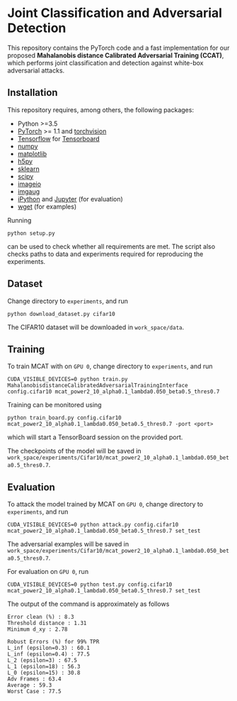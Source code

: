 # Joint Classification and Adversarial Detection

This repository contains the PyTorch code and a fast implementation for our proposed **Mahalanobis distance Calibrated Adversarial Training (CCAT)**,
which performs joint classification and detection against white-box adversarial attacks.

## Installation

This repository requires, among others, the following packages:

* Python >=3.5
* [PyTorch](https://pytorch.org/) >= 1.1 and [torchvision](https://pytorch.org/docs/stable/torchvision/index.html)
* [Tensorflow](https://www.tensorflow.org/) for [Tensorboard](https://www.tensorflow.org/tensorboard)
* [numpy](https://numpy.org/)
* [matplotlib](https://matplotlib.org/)
* [h5py](https://www.h5py.org/)
* [sklearn](https://scikit-learn.org/stable/)
* [scipy](https://www.scipy.org/)
* [imageio](https://imageio.github.io/)
* [imgaug](https://scikit-image.org/docs/dev/api/skimage.html)
* [iPython](https://ipython.org/) and [Jupyter](https://jupyter.org/install) (for evaluation)
* [wget](https://pypi.org/project/wget/) (for examples)

Running

    python setup.py

can be used to check whether all requirements are met.
The script also checks paths to data and experiments required for
reproducing the experiments.

## Dataset

Change directory to `experiments`, and run

    python download_dataset.py cifar10

The CIFAR10 dataset will be downloaded in `work_space/data`.

## Training

To train MCAT with on `GPU 0`, change directory to `experiments`, and run

    CUDA_VISIBLE_DEVICES=0 python train.py MahalanobisdistanceCalibratedAdversarialTrainingInterface config.cifar10 mcat_power2_10_alpha0.1_lambda0.050_beta0.5_thres0.7

Training can be monitored using

    python train_board.py config.cifar10 mcat_power2_10_alpha0.1_lambda0.050_beta0.5_thres0.7 -port <port>

which will start a TensorBoard session on the provided port.

The checkpoints of the model will be saved in `work_space/experiments/Cifar10/mcat_power2_10_alpha0.1_lambda0.050_beta0.5_thres0.7`.

## Evaluation

To attack the model trained by MCAT on `GPU 0`, change directory to `experiments`, and run

    CUDA_VISIBLE_DEVICES=0 python attack.py config.cifar10 mcat_power2_10_alpha0.1_lambda0.050_beta0.5_thres0.7 set_test

The adversarial examples will be saved in `work_space/experiments/Cifar10/mcat_power2_10_alpha0.1_lambda0.050_beta0.5_thres0.7`.

For evaluation on `GPU 0`, run

    CUDA_VISIBLE_DEVICES=0 python test.py config.cifar10 mcat_power2_10_alpha0.1_lambda0.050_beta0.5_thres0.7 set_test

The output of the command is approximately as follows

    Error clean (%) : 8.3
    Threshold distance : 1.31
    Minimum d_xy : 2.78
    
    Robust Errors (%) for 99% TPR
    L_inf (epsilon=0.3) : 60.1
    L_inf (epsilon=0.4) : 77.5
    L_2 (epsilon=3) : 67.5
    L_1 (epsilon=18) : 56.3
    L_0 (epsilon=15) : 30.8
    Adv Frames : 63.4
    Average : 59.3
    Worst Case : 77.5


